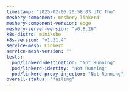 ```yaml
---
timestamp: "2025-02-06 20:58:03 UTC Thu"
meshery-component: meshery-linkerd
meshery-component-version: edge
meshery-server-version: "v0.8.26"
k8s-distro: minikube
k8s-version: "v1.31.4"
service-mesh: Linkerd
service-mesh-version: ""
tests:
  pod/linkerd-destination: "Not Running"
  pod/linkerd-identity: "Not Running"
  pod/linkerd-proxy-injector: "Not Running"
overall-status: "failing"
---
```

